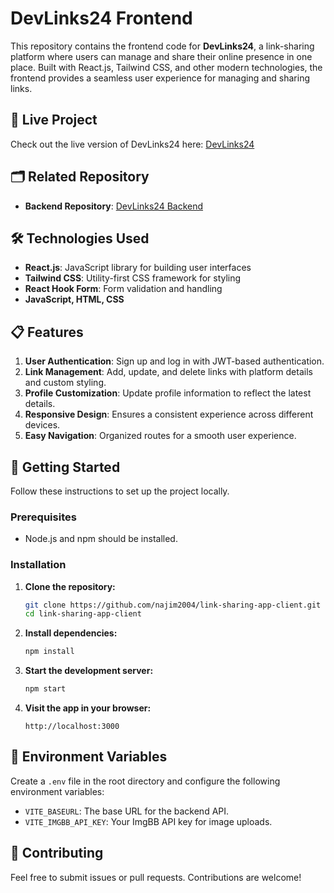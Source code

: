 # DevLinks24 Frontend

This repository contains the frontend code for **DevLinks24**, a link-sharing platform where users can manage and share their online presence in one place. Built with React.js, Tailwind CSS, and other modern technologies, the frontend provides a seamless user experience for managing and sharing links.

## 🚀 Live Project

Check out the live version of DevLinks24 here: [DevLinks24](https://devlinks24.web.app)

## 🗂️ Related Repository

- **Backend Repository**: [DevLinks24 Backend](https://github.com/najim2004/link-sharing-app-server)

## 🛠️ Technologies Used

- **React.js**: JavaScript library for building user interfaces
- **Tailwind CSS**: Utility-first CSS framework for styling
- **React Hook Form**: Form validation and handling
- **JavaScript, HTML, CSS**

## 📋 Features

1. **User Authentication**: Sign up and log in with JWT-based authentication.
2. **Link Management**: Add, update, and delete links with platform details and custom styling.
3. **Profile Customization**: Update profile information to reflect the latest details.
4. **Responsive Design**: Ensures a consistent experience across different devices.
5. **Easy Navigation**: Organized routes for a smooth user experience.

## 📝 Getting Started

Follow these instructions to set up the project locally.

### Prerequisites

- Node.js and npm should be installed.

### Installation

1. **Clone the repository:**

   ```bash
   git clone https://github.com/najim2004/link-sharing-app-client.git
   cd link-sharing-app-client
   ```

2. **Install dependencies:**

   ```bash
   npm install
   ```

3. **Start the development server:**

   ```bash
   npm start
   ```

4. **Visit the app in your browser:**
   ```
   http://localhost:3000
   ```

## 🔧 Environment Variables

Create a `.env` file in the root directory and configure the following environment variables:

- `VITE_BASEURL`: The base URL for the backend API.
- `VITE_IMGBB_API_KEY`: Your ImgBB API key for image uploads.

## 🤝 Contributing

Feel free to submit issues or pull requests. Contributions are welcome!
